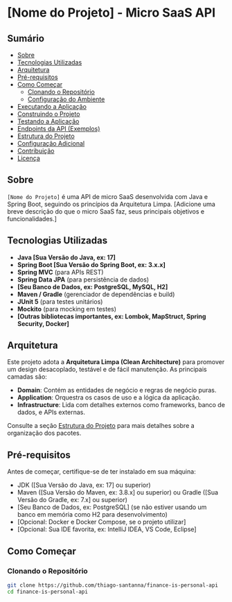 # [Nome do Projeto] - Micro SaaS API

## Sumário

- [Sobre](#sobre)
- [Tecnologias Utilizadas](#tecnologias-utilizadas)
- [Arquitetura](#arquitetura)
- [Pré-requisitos](#pré-requisitos)
- [Como Começar](#como-começar)
    - [Clonando o Repositório](#clonando-o-repositório)
    - [Configuração do Ambiente](#configuração-do-ambiente)
- [Executando a Aplicação](#executando-a-aplicação)
- [Construindo o Projeto](#construindo-o-projeto)
- [Testando a Aplicação](#testando-a-aplicação)
- [Endpoints da API (Exemplos)](#endpoints-da-api-exemplos)
- [Estrutura do Projeto](#estrutura-do-projeto)
- [Configuração Adicional](#configuração-adicional)
- [Contribuição](#contribuição)
- [Licença](#licença)

## Sobre

`[Nome do Projeto]` é uma API de micro SaaS desenvolvida com Java e Spring Boot, seguindo os princípios da Arquitetura Limpa.
[Adicione uma breve descrição do que o micro SaaS faz, seus principais objetivos e funcionalidades.]

## Tecnologias Utilizadas

- **Java [Sua Versão do Java, ex: 17]**
- **Spring Boot [Sua Versão do Spring Boot, ex: 3.x.x]**
- **Spring MVC** (para APIs REST)
- **Spring Data JPA** (para persistência de dados)
- **[Seu Banco de Dados, ex: PostgreSQL, MySQL, H2]**
- **Maven / Gradle** (gerenciador de dependências e build)
- **JUnit 5** (para testes unitários)
- **Mockito** (para mocking em testes)
- **[Outras bibliotecas importantes, ex: Lombok, MapStruct, Spring Security, Docker]**

## Arquitetura

Este projeto adota a **Arquitetura Limpa (Clean Architecture)** para promover um design desacoplado, testável e de fácil manutenção. As principais camadas são:
- **Domain**: Contém as entidades de negócio e regras de negócio puras.
- **Application**: Orquestra os casos de uso e a lógica da aplicação.
- **Infrastructure**: Lida com detalhes externos como frameworks, banco de dados, e APIs externas.

Consulte a seção [Estrutura do Projeto](#estrutura-do-projeto) para mais detalhes sobre a organização dos pacotes.

## Pré-requisitos

Antes de começar, certifique-se de ter instalado em sua máquina:

- JDK ([Sua Versão do Java, ex: 17] ou superior)
- Maven ([Sua Versão do Maven, ex: 3.8.x] ou superior) ou Gradle ([Sua Versão do Gradle, ex: 7.x] ou superior)
- [Seu Banco de Dados, ex: PostgreSQL] (se não estiver usando um banco em memória como H2 para desenvolvimento)
- [Opcional: Docker e Docker Compose, se o projeto utilizar]
- [Opcional: Sua IDE favorita, ex: IntelliJ IDEA, VS Code, Eclipse]

## Como Começar

### Clonando o Repositório

```bash
git clone https://github.com/thiago-santanna/finance-is-personal-api
cd finance-is-personal-api